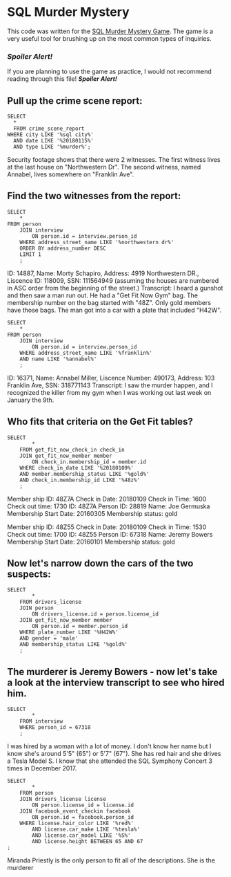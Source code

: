 # SQL Murder Mystery

This code was written for the [SQL Murder Mystery Game](https://mystery.knightlab.com/). The game is a very useful tool for brushing up on the most common types of inquiries. 

### **_Spoiler Alert!_**
If you are planning to use the game as practice, I would not recommend reading through this file! **_Spoiler Alert!_**


## Pull up the crime scene report: 
```
SELECT 
  * 
  FROM crime_scene_report
WHERE city LIKE '%sql city%'
  AND date LIKE '%20180115%'
  AND type LIKE '%murder%';
```

Security footage shows that there were 2 witnesses. The first witness lives at the last house on "Northwestern Dr". The second witness, named Annabel, lives somewhere on "Franklin Ave".




## Find the two witnesses from the report:

```
SELECT 
	*
FROM person
	JOIN interview
		ON person.id = interview.person_id
	WHERE address_street_name LIKE '%northwestern dr%'
	ORDER BY address_number DESC
	LIMIT 1
	;
```

ID: 14887, Name: Morty Schapiro, Address: 4919 Northwestern DR., Liscence ID: 118009, SSN: 111564949 (assuming the houses are numbered in ASC order from the beginning of the street.)
		Transcript: I heard a gunshot and then saw a man run out. He had a "Get Fit Now Gym" bag. The membership number on the bag started with "48Z". Only gold members have those bags. The man got into a car with a plate that included "H42W".
```
SELECT 
	*
FROM person
	JOIN interview
		ON person.id = interview.person_id
	WHERE address_street_name LIKE '%franklin%'
	AND name LIKE '%annabel%'
	;
```
ID: 16371, Name: Annabel Miller, Liscence Number: 490173, Address: 103 Franklin Ave, SSN: 318771143
	Transcript: I saw the murder happen, and I recognized the killer from my gym when I was working out last week on January the 9th.



## Who fits that criteria on the Get Fit tables? 

```
SELECT 
		*
	FROM get_fit_now_check_in check_in
	JOIN get_fit_now_member member
		ON check_in.membership_id = member.id
	WHERE check_in_date LIKE '%20180109%'
	AND member.membership_status LIKE '%gold%'
	AND check_in.membership_id LIKE '%48z%'
	;
```

Member ship ID: 48Z7A
Check in Date: 20180109
Check in Time: 1600
Check out time: 1730
ID: 48Z7A
Person ID: 28819
Name: Joe Germuska
Membership Start Date: 20160305
Membership status: gold
	
Member ship ID: 48Z55
Check in Date: 20180109
Check in Time: 1530
Check out time: 1700
ID: 48Z55
Person ID: 67318
Name: Jeremy Bowers
Membership Start Date: 20160101
Membership status: gold


## Now let's narrow down the cars of the two suspects: 
```
SELECT 
		*
	FROM drivers_license
	JOIN person
		ON drivers_license.id = person.license_id
	JOIN get_fit_now_member member
		ON person.id = member.person_id
	WHERE plate_number LIKE '%H42W%'
	AND gender = 'male'
	AND membership_status LIKE '%gold%'
	;
```


## The murderer is Jeremy Bowers - now let's take a look at the interview transcript to see who hired him. 

```
SELECT 
		*
	FROM interview
	WHERE person_id = 67318
	;
```


I was hired by a woman with a lot of money. I don't know her name but I know she's around 5'5" (65") or 5'7" (67"). She has red hair and she drives a Tesla Model S. I know that she attended the SQL Symphony Concert 3 times in December 2017.

```
SELECT 
		*
	FROM person
	JOIN drivers_license license
		ON person.license_id = license.id
	JOIN facebook_event_checkin facebook
		ON person.id = facebook.person_id
	WHERE license.hair_color LIKE '%red%'
		AND license.car_make LIKE '%tesla%'
		AND license.car_model LIKE '%S%'
		AND license.height BETWEEN 65 AND 67
;

```
Miranda Priestly is the only person to fit all of the descriptions. She is the murderer


        
